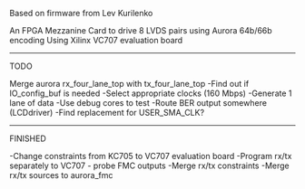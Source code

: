 Based on firmware from Lev Kurilenko

An FPGA Mezzanine Card to drive 8 LVDS pairs using Aurora 64b/66b encoding
Using Xilinx VC707 evaluation board

--------------------

TODO

Merge aurora rx_four_lane_top with tx_four_lane_top
-Find out if IO_config_buf is needed
-Select appropriate clocks (160 Mbps)
-Generate 1 lane of data
-Use debug cores to test
-Route BER output somewhere (LCDdriver)
-Find replacement for USER_SMA_CLK?

---

FINISHED

-Change constraints from KC705 to VC707 evaluation board
-Program rx/tx separately to VC707 - probe FMC outputs
-Merge rx/tx constraints
-Merge rx/tx sources to aurora_fmc

